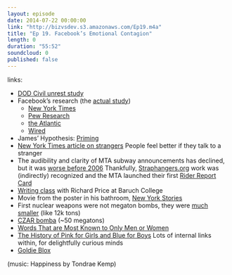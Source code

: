 ```yaml
---
layout: episode
date: 2014-07-22 00:00:00
link: "http://bizvsdev.s3.amazonaws.com/Ep19.m4a"
title: "Ep 19. Facebook’s Emotional Contagion"
length: 0
duration: "55:52"
soundcloud: 0
published: false
---
```


links:

- [DOD Civil unrest study](http://rt.com/usa/169848-pentagon-facebook-study-minerva/)
- Facebook’s research (the [actual study](http://www.pnas.org/content/111/24/8788.full.pdf))
	- [New York Times](http://www.nytimes.com/2014/06/30/technology/facebook-tinkers-with-users-emotions-in-news-feed-experiment-stirring-outcry.html?_r=0)
	- [Pew Research](http://www.pewresearch.org/fact-tank/2014/07/02/facebooks-experiment-is-just-the-latest-to-manipulate-you-in-the-name-of-research/)
	- [the Atlantic](http://www.theatlantic.com/technology/archive/2014/06/everything-we-know-about-facebooks-secret-mood-manipulation-experiment/373648/)
	- [Wired](http://www.wired.com/2014/06/everything-you-need-to-know-about-facebooks-manipulative-experiment/)
- James’ Hypothesis: [Priming](http://www.psychologytoday.com/basics/priming)
- [New York Times article on strangers](http://www.nytimes.com/2014/04/26/opinion/sunday/hello-stranger.html?_r=0) People feel better if they talk to a stranger
- The audibility and clarity of MTA subway announcements has declined, but it was [worse before  2006](http://gothamist.com/2006/03/02/like_duh_subway_1.php) Thankfully, [Straphangers.org](www.straphangers.org) work was (indirectly) recognized and the MTA launched their first [Rider Report Card](http://blog.tstc.org/2008/01/11/what-will-the-mta-do-with-those-subway-report-cards-anyway/)
- [Writing class](http://www.baruch.cuny.edu/wsas/academics/writer_in_residence/richard_price.htm) with Richard Price at Baruch College 
- Movie from the poster in his bathroom, [New York Stories](http://en.wikipedia.org/wiki/New_York_Stories)
- First nuclear weapons were not megaton bombs, they were [much smaller](http://world-war-2.info/atomic-bomb/) (like 12k tons)
- [CZAR bomba](http://en.wikipedia.org/wiki/Tsar_Bomba) (~50 megatons)
- [Words That are Most Known to Only Men or Women](http://www.businessinsider.com/gender-and-vocabulary-analysis-2014-6)
- [The History of Pink for Girls and Blue for Boys](http://jezebel.com/5790638/the-history-of-pink-for-girls-blue-for-boys) Lots of internal links within, for delightfully curious minds
- [Goldie Blox](http://www.goldieblox.com)

(music: Happiness by Tondrae Kemp)
